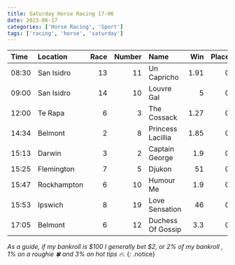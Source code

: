 ```yaml
---   
title: Saturday Horse Racing 17-06   
date: 2023-06-17   
categories: ['Horse Racing', 'Sport']   
tags: ['racing', 'horse', 'saturday']   
---
```



| Time   | Location    |   Race |   Number | Name              |   Win |   Place | xV                 | Result   |
|:-------|:------------|-------:|---------:|:------------------|------:|--------:|:-------------------|:---------|
| 08:30  | San Isidro  |     13 |       11 | Un Capricho       |  1.91 |       0 |                    | 4th      |
| 09:00  | San Isidro  |     14 |       10 | Louvre Gal        |  5    |       0 |                    | 3rd      |
| 12:00  | Te Rapa     |      6 |        3 | The Cossack       |  1.27 |       0 |                    | 1st      |
| 14:34  | Belmont     |      2 |        8 | Princess Lacillia |  1.85 |       0 |                    | 4th      |
| 15:13  | Darwin      |      3 |        2 | Captain George    |  1.9  |       0 |                    | 1st      |
| 15:25  | Flemington  |      7 |        5 | Djukon            | 51    |       0 | :four_leaf_clover: | 12th     |
| 15:47  | Rockhampton |      6 |       10 | Humour Me         |  1.9  |       0 |                    | 1st      |
| 15:53  | Ipswich     |      8 |       19 | Love Sensation    | 46    |       0 | :four_leaf_clover: | 16th     |
| 17:05  | Belmont     |      6 |       12 | Duchess Of Gossip |  3.3  |       0 |                    | 2nd      |


*As a guide, if my bankroll is $100 I generally bet $2, or 2% of my bankroll
, 1% on a roughie :four_leaf_clover: and 3% on hot tips :fire:.*
{: .notice}  
	